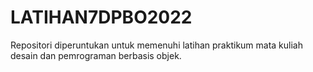 # LATIHAN7DPBO2022
Repositori diperuntukan untuk memenuhi latihan praktikum mata kuliah desain dan pemrograman berbasis objek.
